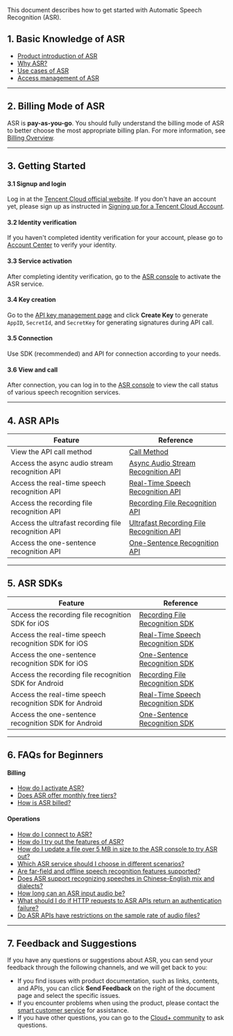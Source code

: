 This document describes how to get started with Automatic Speech Recognition (ASR).

## 1. Basic Knowledge of ASR
- [Product introduction of ASR](https://intl.cloud.tencent.com/document/product/1118/43345)
- [Why ASR?](https://intl.cloud.tencent.com/document/product/1118/43346)
- [Use cases of ASR](https://intl.cloud.tencent.com/document/product/1118/43347)
- [Access management of ASR](https://intl.cloud.tencent.com/document/product/1118/43349)

-----

## 2. Billing Mode of ASR
ASR is **pay-as-you-go**. You should fully understand the billing mode of ASR to better choose the most appropriate billing plan. For more information, see [Billing Overview](https://intl.cloud.tencent.com/document/product/1118/43352).

-----

## 3. Getting Started

#### 3.1 Signup and login
Log in at the [Tencent Cloud official website](https://cloud.tencent.com/login?s_url=https%3A%2F%2Fcloud.tencent.com%2F). If you don't have an account yet, please sign up as instructed in [Signing up for a Tencent Cloud Account](https://intl.cloud.tencent.com/document/product/378/17985).

#### 3.2 Identity verification
If you haven't completed identity verification for your account, please go to [Account Center](https://cloud.tencent.com/login?s_url=https%3A%2F%2Fconsole.cloud.tencent.com%2Fdeveloper) to verify your identity.

#### 3.3 Service activation
After completing identity verification, go to the [ASR console](https://console.cloud.tencent.com/asr) to activate the ASR service.

#### 3.4 Key creation
Go to the [API key management page](https://cloud.tencent.com/login?s_url=https%3A%2F%2Fconsole.cloud.tencent.com%2Fcam%2Fcapi) and click **Create Key** to generate `AppID`, `SecretId`, and `SecretKey` for generating signatures during API call. 

#### 3.5 Connection
Use SDK (recommended) and API for connection according to your needs.

#### 3.6 View and call
After connection, you can log in to the [ASR console](https://console.cloud.tencent.com/asr) to view the call status of various speech recognition services.

-----

## 4. ASR APIs

| Feature | Reference |
|---------|---------|
| View the API call method | [Call Method](https://cloud.tencent.com/document/product/1093/35639) |
| Access the async audio stream recognition API | [Async Audio Stream Recognition API](https://cloud.tencent.com/document/product/1093/52061) 
| Access the real-time speech recognition API | [Real-Time Speech Recognition API](https://cloud.tencent.com/document/product/1093/35799) |
| Access the recording file recognition API | [Recording File Recognition API](https://cloud.tencent.com/document/product/1093/37823) |
| Access the ultrafast recording file recognition API | [Ultrafast Recording File Recognition API](https://cloud.tencent.com/document/product/1093/52097) 
| Access the one-sentence recognition API | [One-Sentence Recognition API](https://cloud.tencent.com/document/product/1093/35646) 


-----
## 5. ASR SDKs

| Feature | Reference |
|---------|---------|
| Access the recording file recognition SDK for iOS | [Recording File Recognition SDK](https://intl.cloud.tencent.com/document/product/1118/43382)  |
| Access the real-time speech recognition SDK for iOS | [Real-Time Speech Recognition SDK](https://intl.cloud.tencent.com/document/product/1118/43383) |
| Access the one-sentence recognition SDK for iOS | [One-Sentence Recognition SDK](https://intl.cloud.tencent.com/document/product/1118/43384) |
| Access the recording file recognition SDK for Android | [Recording File Recognition SDK](https://intl.cloud.tencent.com/document/product/1118/43387)  |
| Access the real-time speech recognition SDK for Android | [Real-Time Speech Recognition SDK](https://intl.cloud.tencent.com/document/product/1118/43388) |
| Access the one-sentence recognition SDK for Android  | [One-Sentence Recognition SDK ](https://intl.cloud.tencent.com/document/product/1118/43389) |

-----

## 6. FAQs for Beginners
#### Billing
- [How do I activate ASR?](https://intl.cloud.tencent.com/document/product/1118/43371)
- [Does ASR offer monthly free tiers?](https://intl.cloud.tencent.com/document/product/1118/43371)
- [How is ASR billed?](https://intl.cloud.tencent.com/document/product/1118/43371)

#### Operations
- [How do I connect to ASR?](https://intl.cloud.tencent.com/document/product/1118/43374)
- [How do I try out the features of ASR?](https://intl.cloud.tencent.com/document/product/1118/43374)
- [How do I update a file over 5 MB in size to the ASR console to try ASR out?](https://intl.cloud.tencent.com/document/product/1118/43374)
- [Which ASR service should I choose in different scenarios?](https://intl.cloud.tencent.com/document/product/1118/43372)
- [Are far-field and offline speech recognition features supported?](https://intl.cloud.tencent.com/document/product/1118/43372)
- [Does ASR support recognizing speeches in Chinese-English mix and dialects?](https://intl.cloud.tencent.com/document/product/1118/43372)
- [How long can an ASR input audio be?](https://intl.cloud.tencent.com/document/product/1118/43372)
- [What should I do if HTTP requests to ASR APIs return an authentication failure?](https://intl.cloud.tencent.com/document/product/1118/43373)
- [Do ASR APIs have restrictions on the sample rate of audio files?](https://intl.cloud.tencent.com/document/product/1118/43373)

-----

## 7. Feedback and Suggestions
If you have any questions or suggestions about ASR, you can send your feedback through the following channels, and we will get back to you:
- If you find issues with product documentation, such as links, contents, and APIs, you can click **Send Feedback** on the right of the document page and select the specific issues.
- If you encounter problems when using the product, please contact the [smart customer service](https://cloud.tencent.com/act/event/smarty-service) for assistance.
- If you have other questions, you can go to the [Cloud+ community](https://cloud.tencent.com/developer/tag/105) to ask questions.



